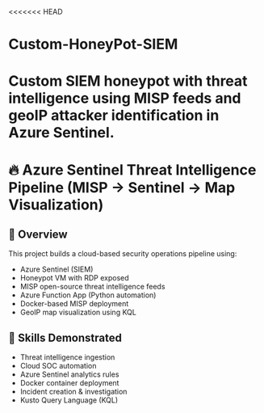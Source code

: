 <<<<<<< HEAD
# Custom-HoneyPot-SIEM
Custom SIEM honeypot with threat intelligence using MISP feeds and geoIP attacker identification in Azure Sentinel. 
=======
# 🔥 Azure Sentinel Threat Intelligence Pipeline (MISP → Sentinel → Map Visualization)

## 🚀 Overview
This project builds a cloud-based security operations pipeline using:

- Azure Sentinel (SIEM)
- Honeypot VM with RDP exposed
- MISP open-source threat intelligence feeds
- Azure Function App (Python automation)
- Docker-based MISP deployment
- GeoIP map visualization using KQL

## 🧠 Skills Demonstrated
- Threat intelligence ingestion
- Cloud SOC automation
- Azure Sentinel analytics rules
- Docker container deployment
- Incident creation & investigation
- Kusto Query Language (KQL)
